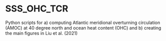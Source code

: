 # SSS_OHC_TCR
Python scripts for a) computing Atlantic meridional overturning circulation (AMOC) at 40 degree north and ocean heat content (OHC) and b) creating the main figures in Liu et al. (2021)
